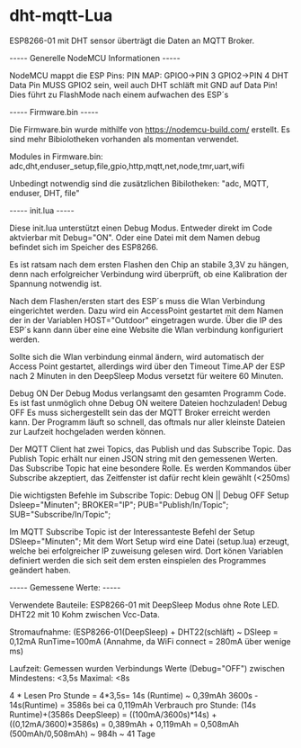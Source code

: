 # dht-mqtt-Lua
ESP8266-01 mit DHT sensor überträgt die Daten an MQTT Broker.

-----     Generelle NodeMCU Informationen     -----

NodeMCU mappt die ESP Pins:  PIN MAP:   GPIO0->PIN 3    GPIO2->PIN 4
DHT Data Pin MUSS GPIO2 sein, weil auch DHT schläft mit GND auf Data Pin! Dies führt zu FlashMode nach einem aufwachen des ESP´s

-----     Firmware.bin     -----

Die Firmware.bin wurde mithilfe von  https://nodemcu-build.com/  erstellt.
Es sind mehr Bibiolotheken vorhanden als momentan verwendet.

Modules in Firmware.bin: adc,dht,enduser_setup,file,gpio,http,mqtt,net,node,tmr,uart,wifi

Unbedingt notwendig sind die zusätzlichen Bibilotheken:  "adc, MQTT, enduser, DHT, file"


-----     init.lua     -----

Diese init.lua unterstützt einen Debug Modus. Entweder direkt im Code aktvierbar mit Debug="ON".
Oder eine Datei mit dem Namen   debug   befindet sich im Speicher des ESP8266.

Es ist ratsam nach dem ersten Flashen den Chip an stabile 3,3V zu hängen, denn nach erfolgreicher Verbindung wird überprüft,
ob eine Kalibration der Spannung notwendig ist.

Nach dem Flashen/ersten start des ESP´s muss die Wlan Verbindung eingerichtet werden.
Dazu wird ein AccessPoint gestartet mit dem Namen der in der Variablen  HOST="Outdoor"  eingetragen wurde.
Über die IP des ESP´s kann dann über eine eine Website die Wlan verbindung konfiguriert werden.

Sollte sich die Wlan verbindung einmal ändern, wird automatisch der Access Point gestartet,
allerdings wird über den Timeout  Time.AP  der ESP nach 2 Minuten in den DeepSleep Modus versetzt für weitere 60 Minuten.

Debug ON     Der Debug Modus verlangsamt den gesamten Programm Code. Es ist fast unmöglich ohne Debug ON weitere Dateien hochzuladen!
Debug OFF   Es muss sichergestellt sein das der MQTT Broker erreicht werden kann.
Der Programm läuft so schnell, das oftmals nur aller kleinste Dateien zur Laufzeit hochgeladen werden können.


Der MQTT Client hat zwei Topics, das Publish und das Subscribe Topic. Das Publish Topic erhält nur einen JSON string mit den gemessenen Werten.
Das Subscribe Topic hat eine besondere Rolle. Es werden Kommandos über Subscribe akzeptiert, das Zeitfenster ist dafür recht klein gewählt (<250ms)

Die wichtigsten Befehle im Subscribe Topic:
Debug ON   ||   Debug OFF
Setup Dsleep="Minuten"; BROKER="IP"; PUB="Publish/In/Topic"; SUB="Subscribe/In/Topic";

Im MQTT Subscribe Topic ist der Interessanteste Befehl der   Setup DSleep="Minuten";
Mit dem Wort Setup wird eine Datei  (setup.lua)  erzeugt, welche bei erfolgreicher IP zuweisung gelesen wird.
Dort könen Variablen definiert werden die sich seit dem ersten einspielen des Programmes geändert haben.


-----     Gemessene Werte:     -----

Verwendete Bauteile:  ESP8266-01 mit DeepSleep Modus ohne Rote LED. DHT22 mit 10 Kohm zwischen Vcc-Data.

Stromaufnahme:
(ESP8266-01(DeepSleep) + DHT22(schläft)  ~  DSleep = 0,12mA
RunTime=100mA (Annahme, da WiFi connect = 280mA über wenige ms)

Laufzeit: Gemessen wurden Verbindungs Werte (Debug="OFF") zwischen Mindestens: <3,5s Maximal: <8s

4 * Lesen Pro Stunde = 4*3,5s= 14s (Runtime) ~ 0,39mAh
3600s - 14s(Runtime) = 3586s bei ca 0,119mAh
Verbrauch pro Stunde:  (14s Runtime)+(3586s DeepSleep) = ((100mA/3600s)*14s) + ((0,12mA/3600)*3586s) = 0,389mAh + 0,119mAh = 0,508mAh
(500mAh/0,508mAh) ~ 984h ~ 41 Tage
